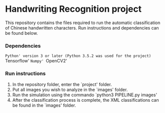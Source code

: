 # Handwriting Recognition project

This repository contains the files required to run the automatic classification of Chinese handwritten characters. Run instructions and dependencies can be found below.

### Dependencies

`Python' version 3 or later (Python 3.5.2 was used for the project)
`Tensorflow'
`Numpy'
`OpenCV2' 

### Run instructions

1. In the repository folder, enter the `project' folder.
2. Put all images you wish to analyze in the `images' folder. 
3. Run the simulation using the commando `python3 PIPELINE.py images'
4. After the classification process is complete, the XML classifications can be found in the `images' folder.